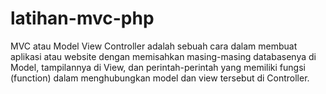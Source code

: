 # latihan-mvc-php
MVC atau Model View Controller adalah sebuah cara dalam membuat aplikasi atau website dengan memisahkan masing-masing databasenya di Model, tampilannya di View, dan perintah-perintah yang memiliki fungsi (function) dalam menghubungkan model dan view tersebut di Controller.
